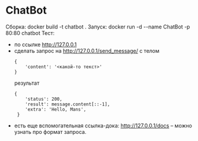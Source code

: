 # ChatBot
Сборка: docker build -t chatbot .
Запуск: docker run -d --name ChatBot -p 80:80 chatbot
Тест:
 - по ссылке http://127.0.0.1
 - сделать запрос на http://127.0.0.1/send_message/ с телом
   ```
   {
       'content': '<какой-то текст>'
   }
   ```
   результат
   ```
   {
       'status': 200,
       'result': message.content[::-1],
       'extra': 'Hello, Mans',
    }
   ```
 - есть еще вспомогательная ссылка-дока: http://127.0.0.1/docs – можно узнать про формат запроса.
